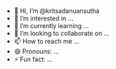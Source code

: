 - 👋 Hi, I’m @kritsadanuansutha
- 👀 I’m interested in ...
- 🌱 I’m currently learning ...
- 💞️ I’m looking to collaborate on ...
- 📫 How to reach me ...
- 😄 Pronouns: ...
- ⚡ Fun fact: ...

<!---
kritsadanuansutha/kritsadanuansutha is a ✨ special ✨ repository because its `README.md` (this file) appears on your GitHub profile.
You can click the Preview link to take a look at your changes.
--->

